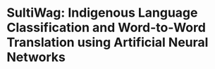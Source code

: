 # SultiWag: Indigenous Language Classification and Word-to-Word Translation using Artificial Neural Networks
